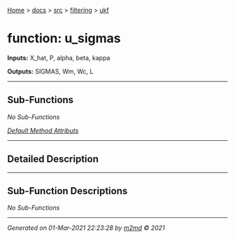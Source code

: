 [Home](../../../index.md) > [docs](../../../docs_index.md) > [src](../../src_index.md) > [filtering](../filtering_index.md) > [ukf](ukf_index.md)  


# function: u_sigmas



**Inputs:** X_hat, P, alpha, beta, kappa

**Outputs:** SIGMAS, Wm, Wc, L

 ***

## Sub-Functions

*No Sub-Functions*

[*Default Method Attributs*](https://www.mathworks.com/help/matlab/matlab_oop/method-attributes.html)

 ***

## Detailed Description



 ***

## Sub-Function Descriptions

*No Sub-Functions*


***

*Generated on 01-Mar-2021 22:23:28 by [m2md](https://github.com/crgnam-research/m2md) © 2021*
